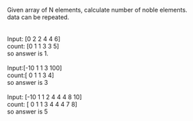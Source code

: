 Given array of N elements, calculate number of noble elements.<br>
data can be repeated.<br>
<br>
<br>
Input: [0 2 2 4 4 6]<br>
count: [0 1 1 3 3 5]<br>
so answer is 1.<br>
<br>
Input:[-10 1 1 3 100]<br>
count:[ 0 1 1 3 4]<br>
so answer is 3<br>
<br>
Input: [-10 1 1 2 4 4 4 8 10]<br>
count: [ 0 1 1 3 4 4 4 7 8]<br>
so answer is 5<br>
